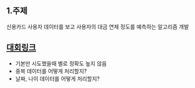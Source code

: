 ## 1.주제

신용카드 사용자 데이터를 보고 사용자의 대금 연체 정도를 예측하는 알고리즘 개발 


## [대회링크](https://dacon.io/competitions/official/235713/overview/description/)

- 기본만 시도했을때 별로 정확도 높지 않음
- 중복 데이터를 어떻게 처리할지?
- 날짜, 나이 데이터를 어떻게 처리할지?
